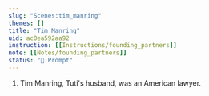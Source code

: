 ```yaml
---
slug: "Scenes:tim_manring"
themes: []
title: "Tim Manring"
uid: ac0ea592aa92
instruction: [[Instructions/founding_partners]]
note: [[Notes/founding_partners]]
status: "💬 Prompt"
---
```

1. Tim Manring, Tuti's husband, was an American lawyer.
